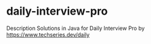 # daily-interview-pro
Description 
Solutions in Java for Daily Interview Pro by https://www.techseries.dev/daily
